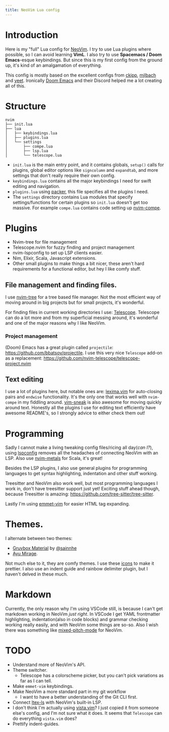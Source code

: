 ```yaml
---
title: NeoVim Lua config
---
```


# Introduction

Here is my "full" Lua config for [NeoVim](https://neovim.io/). 
I try to use Lua plugins where possible, so I can avoid learning **VimL**.
I also try to use **Spacemacs / Doom Emacs**-esque keybindings. But since this is my first config from the ground up, it's kind of an amalgamation of everything.

This config is mostly based on the excellent configs from [ckipp](https://github.com/ckipp01/dots/tree/master/nvim/.config/nvim), [mjlbach](https://github.com/mjlbach/nix-dotfiles/tree/master/nixpkgs/configs/neovim) and [yeet](https://github.com/jeetelongname/dotfiles/tree/master/config/neovim). Ironically [Doom Emacs](https://github.com/hlissner/doom-emacs) and their Discord helped me a lot creating all of this.

# Structure

```
nvim
├── init.lua
├── lua
│   ├── keybindings.lua
│   ├── plugins.lua
│   └── settings
│       ├── compe.lua
│       ├── lsp.lua
│       └── telescope.lua
```

- `init.lua` is the main entry point, and it contains globals, `setup()` calls for plugins, global editor options like `signcolumn` and `expandtab`, and more settings that don't really require their own config.
- `keybindings.lua` contains all the major keybindings I need for swift editing and navigation.
- `plugins.lua` using [packer](https://github.com/wbthomason/packer.nvim), this file specifies all the plugins I need.
- The `settings` directory contains Lua modules that specify settings/functions for certain plugins so `init.lua` doesn't get too massive. For example `compe.lua` contains code setting up [nvim-compe](https://github.com/hrsh7th/nvim-compe).

# Plugins

- Nvim-tree for file management
- Telescope.nvim for fuzzy finding and project management
- nvim-lspconfig to set up LSP clients easier.
- Nim, Elixir, Scala, Javascript extensions.
- Other small plugins to make things a bit nicer, these aren't hard requirements for a functional editor, but hey I like comfy stuff.

## File management and finding files.

I use [nvim-tree](https://github.com/kyazdani42/nvim-tree.lua) for a tree based file manager. Not the most efficient way of moving around in big projects but for small projects, it's wonderful.

For finding files in current working directories I use: [Telescope](https://github.com/nvim-telescope). Telescope can do a lot more and from my superficial messing around, it's wonderful and one of the major reasons why I like NeoVim.

### Project management

(Doom) Emacs has a great plugin called `projectile`: https://github.com/bbatsov/projectile. I use this very nice `Telescope` add-on as a replacement: https://github.com/nvim-telescope/telescope-project.nvim

## Text editing

I use a lot of plugins here, but notable ones are: [lexima.vim](https://github.com/cohama/lexima.vim) for auto-closing pairs and `endwise` functionality. It's the only one that works well with `nvim-compe` in my fiddling around.
[vim-sneak](https://github.com/justinmk/vim-sneak) is also awesome for moving quickly around text.
Honestly all the plugins I use for editing text efficiently have awesome README's, so I strongly advice to either check them out!

# Programming

Sadly I cannot make a living tweaking config files/ricing all day(_can I?_), using [lspconfig](https://github.com/neovim/nvim-lspconfig) removes all the headaches of connecting NeoVim with an LSP. Also use [nvim-metals](https://github.com/scalameta/nvim-metals) for Scala, it's great! 

Besides the LSP plugins, I also use general plugins for programming languages to get syntax highlighting, indentation and other stuff working. 

Treesitter and NeoVim also work well, but most programming languages I work in, don't have treesitter support just yet! Exciting stuff ahead though, because Treesitter is amazing: https://github.com/tree-sitter/tree-sitter.

Lastly I'm using [emmet-vim](https://github.com/mattn/emmet-vim) for easier HTML tag expanding.

# Themes.

I alternate between two themes:

- [Gruvbox Material](https://github.com/sainnhe/gruvbox-material) by [@sainnhe](https://github.com/sainnhe)
- [Ayu Mirage](https://github.com/ayu-theme/ayu-vim).

Not much else to it, they are comfy themes. I use these [icons](https://github.com/kyazdani42/nvim-web-devicons) to make it prettier. I also use an indent guide and rainbow delimiter plugin, but I haven't delved in these much.

# Markdown

Currently, the only reason why I'm using VSCode still, is because I can't get markdown working in NeoVim _just right_. In VSCode I get YAML frontmatter highlighting, indentation(also in code blocks) and grammar checking working really easily, and with NeoVim some things are so-so. Also I wish there was something like [mixed-pitch-mode](https://gitlab.com/jabranham/mixed-pitch) for NeoVim.

# TODO

- Understand more of NeoVim's API.
- Theme switcher.
  - Telescope has a colorscheme picker, but you can't pick variations as far as I can tell.
- Make `emmet-vim` keybindings.
- Make NeoVim a more standard part in my git workflow
  - I want to have a better understanding of the Git CLI first.
- Connect [ltex-ls](https://github.com/valentjn/ltex-ls) with NeoVim's built-in LSP.
- I don't think I'm actually using [vista.vim](https://github.com/liuchengxu/vista.vim)? I just copied it from someone else's config, and I'm not sure what it does. It seems that `Telescope` can do everything `vista.vim` does?
- Prettify indent-guides.